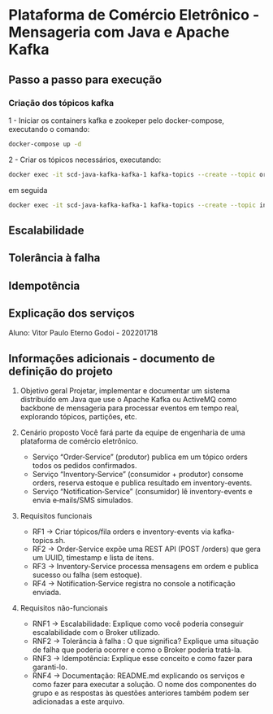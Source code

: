 # Plataforma de Comércio Eletrônico - Mensageria com Java e Apache Kafka

## Passo a passo para execução

### Criação dos tópicos kafka

1 - Iniciar os containers kafka e zookeper pelo docker-compose, executando o comando:

```bash
docker-compose up -d
```

2 - Criar os tópicos necessários, executando:

```bash
docker exec -it scd-java-kafka-kafka-1 kafka-topics --create --topic orders --bootstrap-server localhost:9092 --partitions 1 --replication-factor 1
```

em seguida

```bash
docker exec -it scd-java-kafka-kafka-1 kafka-topics --create --topic inventory-events --bootstrap-server localhost:9092 --partitions 1 --replication-factor 1
```

## Escalabilidade

## Tolerância à falha

## Idempotência

## Explicação dos serviços

Aluno: Vitor Paulo Eterno Godoi - 202201718

## Informações adicionais - documento de definição do projeto
1. Objetivo geral
Projetar, implementar e documentar um sistema distribuído em Java que use o Apache
Kafka ou ActiveMQ como backbone de mensageria para processar eventos em tempo
real, explorando tópicos, partições, etc.

2. Cenário proposto
Você fará parte da equipe de engenharia de uma plataforma de comércio eletrônico.
    - Serviço “Order‑Service” (produtor) publica em um tópico orders todos os
    pedidos confirmados.
    - Serviço “Inventory‑Service” (consumidor + produtor) consome orders, reserva
    estoque e publica resultado em inventory-events.
    - Serviço “Notification‑Service” (consumidor) lê inventory-events e envia
    e‑mails/SMS simulados.

3. Requisitos funcionais
    - RF1 -> Criar tópicos/fila orders e inventory-events via kafka-topics.sh.
    - RF2 -> Order‑Service expõe uma REST API (POST /orders) que gera um UUID, timestamp e lista de itens.
    - RF3 -> Inventory‑Service processa mensagens em ordem e publica sucesso ou falha (sem estoque).
    - RF4 -> Notification‑Service registra no console a notificação enviada.

4. Requisitos não-funcionais
    - RNF1 -> Escalabilidade: Explique como você poderia conseguir escalabilidade com o Broker utilizado.
    - RNF2 -> Tolerância à falha : O que significa? Explique uma situação de falha que poderia ocorrer e como o Broker poderia tratá-la.
    - RNF3 -> Idempotência: Explique esse conceito e como fazer para garanti-lo.
    - RNF4 -> Documentação: README.md explicando os serviços e como fazer para executar a solução. O nome dos componentes do grupo e as respostas às questões
    anteriores também podem ser adicionadas a este arquivo.